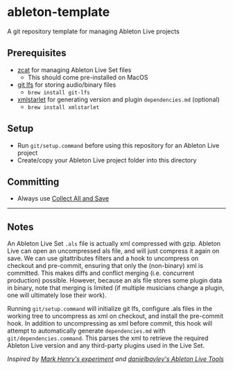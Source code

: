 # ableton-template
A git repository template for managing Ableton Live projects

## Prerequisites
- [zcat](https://linux.die.net/man/1/zcat) for managing Ableton Live Set files
    - This should come pre-installed on MacOS
- [git lfs](https://git-lfs.com/) for storing audio/binary files
    - `brew install git-lfs`
- [xmlstarlet](https://xmlstar.sourceforge.net/download.php) for generating version and plugin `dependencies.md` (optional)
    - `brew install xmlstarlet`

## Setup
- Run `git/setup.command` before using this repository for an Ableton Live project
- Create/copy your Ableton Live project folder into this directory

## Committing
- Always use [Collect All and Save](https://help.ableton.com/hc/en-us/articles/209775645-Collect-All-and-Save)

---

## Notes

An Ableton Live Set `.als` file is actually xml compressed with gzip. Ableton Live can open an uncompressed als file, and will just compress it again on save. We can use gitattributes filters and a hook to uncompress on checkout and pre-commit, ensuring that only the (non-binary) xml is committed. This makes diffs and conflict merging (i.e. concurrent production) possible. However, because an als file stores some plugin data in binary, note that merging is limited (if multiple musicians change a plugin, one will ultimately lose their work).

Running `git/setup.command` will initialize git lfs, configure .als files in the working tree to uncompress as xml on checkout, and install the pre-commit hook. In addition to uncompressing as xml before commit, this hook will attempt to automatically generate `dependencies.md` with `git/dependencies.command`. This parses the xml to retrieve the required Ableton Live version and any third-party plugins used in the Live Set.

_Inspired by [Mark Henry's experiment](https://medium.com/@mark_henry/ableton-live-git-a-match-made-in-someplace-or-the-great-ableton-git-experiment-5a20dfe2734c) and [danielbayley's Ableton Live Tools](https://github.com/danielbayley/Ableton-Live-tools)_
